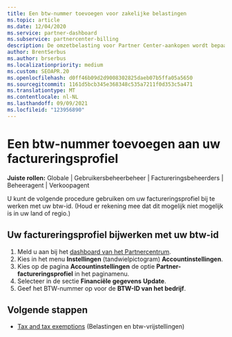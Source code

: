 ```yaml
---
title: Een btw-nummer toevoegen voor zakelijke belastingen
ms.topic: article
ms.date: 12/04/2020
ms.service: partner-dashboard
ms.subservice: partnercenter-billing
description: De omzetbelasting voor Partner Center-aankopen wordt bepaald door het adres van uw bedrijf. Bedrijven in sommige landen kunnen hun btw-nummer of lokale equivalent verstrekken.
author: BrentSerbus
ms.author: brserbus
ms.localizationpriority: medium
ms.custom: SEOAPR.20
ms.openlocfilehash: d0ff46b09d2d9008302825daeb07b5ffa05a5650
ms.sourcegitcommit: 1161d5bcb345e368348c535a7211f0d353c5a471
ms.translationtype: MT
ms.contentlocale: nl-NL
ms.lasthandoff: 09/09/2021
ms.locfileid: "123956890"
---
```

# <a name="add-a-vat-id-to-your-billing-profile"></a>Een btw-nummer toevoegen aan uw factureringsprofiel

**Juiste rollen:** Globale | Gebruikersbeheerbeheer | Factureringsbeheerders | Beheeragent | Verkoopagent

U kunt de volgende procedure gebruiken om uw factureringsprofiel bij te werken met uw btw-id. (Houd er rekening mee dat dit mogelijk niet mogelijk is in uw land of regio.)

## <a name="update-your-billing-profile-with-your-vat-id"></a>Uw factureringsprofiel bijwerken met uw btw-id

1. Meld u aan bij het [dashboard van het Partnercentrum](https://partner.microsoft.com/dashboard/).
2. Kies in het menu **Instellingen** (tandwielpictogram) **Accountinstellingen**.
3. Kies op de pagina **Accountinstellingen** de optie **Partner-factureringsprofiel** in het paginamenu.
4. Selecteer in de sectie **Financiële gegevens** **Update**.
5. Geef het BTW-nummer op voor de **BTW-ID van het bedrijf**.

## <a name="next-steps"></a>Volgende stappen

- [Tax and tax exemptions](tax-and-tax-exemptions.md) (Belastingen en btw-vrijstellingen)
